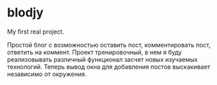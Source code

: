 # blodjy
My first real project.

Простой блог с возможностью оставить пост, комментировать пост, ответить на коммент.
Проект тренировочный, в нем я буду реализовывать различный функционал засчет новых изучаемых технологий.
Теперь вывод окна для добавления постов выскакивает независимо от окружения.

